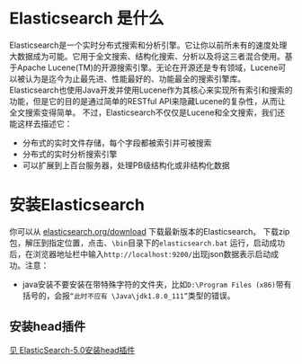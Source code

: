 # Elasticsearch 是什么  
Elasticsearch是一个实时分布式搜索和分析引擎。它让你以前所未有的速度处理大数据成为可能。它用于全文搜索、结构化搜索、分析以及将这三者混合使用。基于Apache Lucene(TM)的开源搜索引擎。无论在开源还是专有领域，Lucene可以被认为是迄今为止最先进、性能最好的、功能最全的搜索引擎库。
Elasticsearch也使用Java开发并使用Lucene作为其核心来实现所有索引和搜索的功能，但是它的目的是通过简单的RESTful API来隐藏Lucene的复杂性，从而让全文搜索变得简单。
不过，Elasticsearch不仅仅是Lucene和全文搜索，我们还能这样去描述它：
* 分布式的实时文件存储，每个字段都被索引并可被搜索  
* 分布式的实时分析搜索引擎
* 可以扩展到上百台服务器，处理PB级结构化或非结构化数据 

# 安装Elasticsearch  

你可以从 [elasticsearch.org\/download](https://www.elastic.co/downloads/elasticsearch) 下载最新版本的Elasticsearch。 下载zip包，解压到指定位置，点击、```\bin```目录下的```elasticsearch.bat```
运行，启动成功后，在浏览器地址栏中输入```http://localhost:9200/```出现json数据表示启动成功。注意：
* java安装不要安装在带特殊字符的文件夹，比如```D:\Program Files (x86)```带有括号的，会报```“此时不应有 \Java\jdk1.8.0_111”```类型的错误。

## 安装head插件

[见 ElasticSearch-5.0安装head插件](http://www.cnblogs.com/xuxy03/p/6039999.html)
